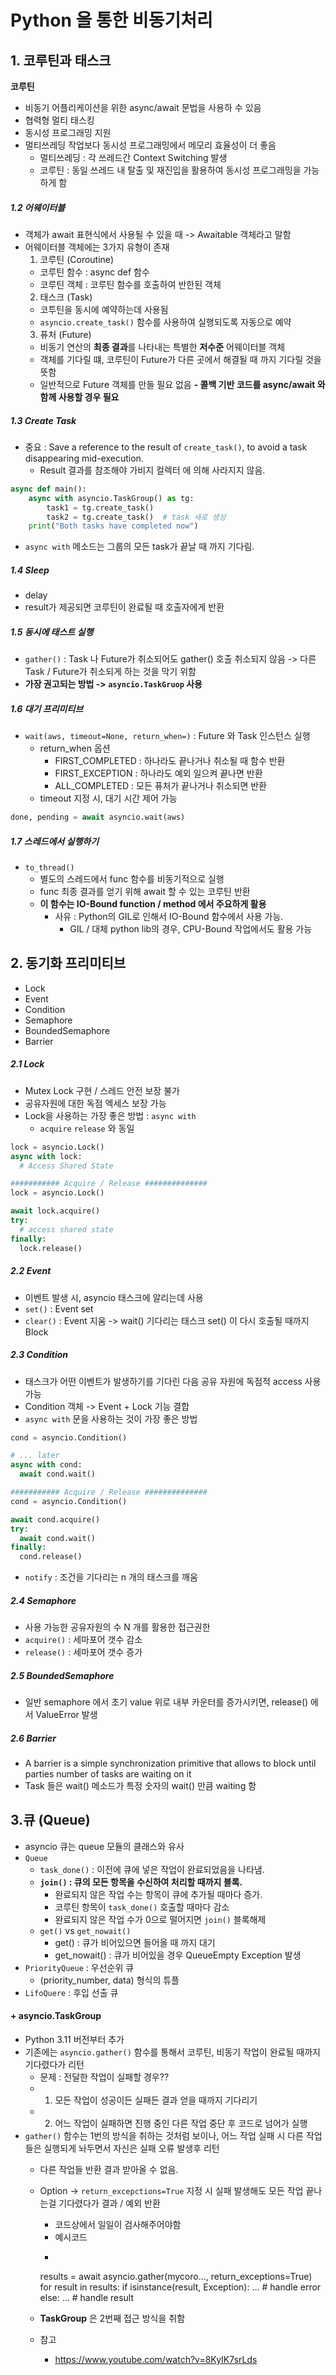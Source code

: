 # Python 을 통한 비동기처리

## 1. 코루틴과 태스크

**코루틴**

- 비동기 어플리케이션을 위한 async/await 문법을 사용하 수 있음
- 협력형 멀티 태스킹
- 동시성 프로그래밍 지원
- 멀티쓰레딩 작업보다 동시성 프로그래밍에서 메모리 효율성이 더 좋음
  - 멀티쓰레딩 : 각 쓰레드간 Context Switching 발생
  - 코루틴 : 동일 쓰레드 내 탈출 및 재진입을 활용하여 동시성 프로그래밍을 가능하게 함

##### 1.2 어웨이터블

- 객체가 await 표현식에서 사용될 수 있을 때 -> Awaitable 객체라고 말함
- 어웨이터블 객체에는 3가지 유형이 존재
   1. 코루틴 (Coroutine)
  - 코루틴 함수 : async def 함수
  - 코루틴 객체 : 코루틴 함수를 호출하여 반한된 객체
   2. 태스크 (Task)
  - 코투틴을 동시에 예약하는데 사용됨
  - `asyncio.create_task()` 함수를 사용하여 실행되도록 자동으로 예약
   3. 퓨처 (Future)
  - 비동기 연산의 **최종 결과**를 나타내는 특별한 **저수준** 어웨이터블 객체
  - 객체를 기다릴 떄, 코루틴이 Future가 다른 곳에서 해결될 때 까지 기다릴 것을 뜻함
  - 일반적으로 Future 객체를 만들 필요 없음
    **- 콜백 기반 코드를 async/await 와 함께 사용할 경우 필요**

##### 1.3 Create Task

- 중요 : Save a reference to the result of `create_task()`, to avoid a task disappearing mid-execution.
  - Result 결과를 참조해야 가비지 컬렉터 에 의해 사라지지 않음.

``` python
async def main():
    async with asyncio.TaskGroup() as tg:
        task1 = tg.create_task()
        task2 = tg.create_task()  # task 새로 생성
    print("Both tasks have completed now")
```

- `async with` 메소드는 그룹의 모든 task가 끝날 때 까지 기다림.

##### 1.4 Sleep

- delay
- result가 제공되면 코루틴이 완료될 때 호출자에게 반환

##### 1.5 동시에 태스트 실행

- `gather()` : Task 나 Future가 취소되어도 gather() 호출 취소되지 않음
  -> 다른 Task / Future가 취소되게 하는 것을 막기 위함
- **가장 권고되는 방법 -> `asyncio.TaskGruop` 사용**

##### 1.6 대기 프리미티브

- `wait(aws, timeout=None, return_when=)` : Future 와 Task 인스턴스 실행
  - return_when 옵션
    - FIRST_COMPLETED : 하나라도 끝나거나 취소될 때 함수 반환
    - FIRST_EXCEPTION : 하나라도 예외 일으켜 끝나면 반환
    - ALL_COMPLETED : 모든 퓨처가 끝나거나 취소되면 반환
  - timeout 지정 시, 대기 시간 제어 가능

```python
done, pending = await asyncio.wait(aws)

```

##### 1.7 스레드에서 실행하기

- `to_thread()`
  - 별도의 스레드에서 func 함수를 비동기적으로 실행
  - func 최종 결과를 얻기 위해 await 할 수 있는 코루틴 반환
  - **이 함수는 IO-Bound function / method 에서 주요하게 활용**
    - 사유 : Python의 GIL로 인해서 IO-Bound 함수에서 사용 가능.
      - GIL / 대체 python lib의 경우, CPU-Bound 작업에서도 활용 가능

## 2. 동기화 프리미티브

- Lock
- Event
- Condition
- Semaphore
- BoundedSemaphore
- Barrier

##### 2.1 Lock

- Mutex Lock 구현 / 스레드 안전 보장 불가
- 공유자원에 대한 독점 엑세스 보장 가능
- Lock을 사용하는 가장 좋은 방법 : `async with`
  - `acquire` `release` 와 동일

```python
lock = asyncio.Lock()
async with lock:
  # Access Shared State

########### Acquire / Release ##############
lock = asyncio.Lock()

await lock.acquire()
try:
  # access shared state
finally:
  lock.release()
```

##### 2.2 Event

- 이벤트 발생 시, asyncio 태스크에 알리는데 사용
- `set()` : Event set
- `clear()` : Event 지움 -> wait() 기다리는 태스크 set() 이 다시 호출될 때까지 Block

##### 2.3 Condition

- 태스크가 어떤 이벤트가 발생하기를 기다린 다음 공유 자원에 독점적 access 사용 가능
- Condition 객체 -> Event + Lock 기능 결합
- `async with` 문을 사용하는 것이 가장 좋은 방법
  
``` python
cond = asyncio.Condition()

# ... later
async with cond:
  await cond.wait()

########### Acquire / Release ##############
cond = asyncio.Condition()

await cond.acquire()
try:
  await cond.wait()
finally:
  cond.release()

```

- `notify` : 조건을 기다리는 n 개의 태스크를 깨움

##### 2.4 Semaphore

- 사용 가능한 공유자원의 수 N 개를 활용한 접근권한
- `acquire()` : 세마포어 갯수 감소
- `release()` : 세마포어 갯수 증가

##### 2.5 BoundedSemaphore

- 일반 semaphore 에서 초기 value 위로 내부 카운터를 증가시키면, release() 에서 ValueError 발생

##### 2.6 Barrier

- A barrier is a simple synchronization primitive that allows to block until parties number of tasks are waiting on it
- Task 들은 wait() 메소드가 특정 숫자의 wait() 만큼 waiting 함

## 3.큐 (Queue)

- asyncio 큐는 queue 모듈의 클래스와 유사
- `Queue`
  - `task_done()` : 이전에 큐에 넣은 작업이 완료되었음을 나타냄.
  - **`join()` : 큐의 모든 항목을 수신하여 처리할 때까지 블록.**
    - 완료되지 않은 작업 수는 항목이 큐에 추가될 때마다 증가.
    - 코루틴 항목이 `task_done()` 호출할 때마다 감소
    - 완료되지 않은 작업 수가 0으로 떨어지면 `join()` 블록해제
  - `get()`  vs `get_nowait()`
    - get() : 큐가 비어있으면 들어올 때 까지 대기
    - get_nowait() : 큐가 비어있을 경우 QueueEmpty Exception 발생
- `PriorityQueue` : 우선순위 큐
  - (priority_number, data) 형식의 튜플
- `LifoQuere` : 후입 선출 큐

#### + asyncio.TaskGroup

- Python 3.11 버전부터 추가
- 기존에는 `asyncio.gather()` 함수를 통해서 코루틴, 비동기 작업이 완료될 때까지 기다렸다가 리턴
  - 문제 : 전달한 작업이 실패할 경우??
  - 1. 모든 작업이 성공이든 실패든 결과 얻을 때까지 기다리기
  - 2. 어느 작업이 실패하면 진행 중인 다른 작업 중단 후 코드로 넘어가 실행
- `gather()` 함수는 1번의 방식을 취하는 것처럼 보이나, 어느 작업 실패 시 다른 작업들은 실행되게 놔두면서 자신은 실패 오류 발생후 리턴
  - 다른 작업들 반환 결과 받아올 수 없음.
  - Option -> `return_excepctions=True` 지정 시 실패 발생해도 모든 작업 끝나는걸 기다렸다가 결과 / 예외 반환
    - 코드상에서 일일이 검사해주어야함
    - 예시코드
    - ``` python

    results = await asyncio.gather(mycoro..., return_exceptions=True)
    for result in results:
      if isinstance(result, Exception):
        ... # handle error
      else:
        ... # handle result

  - **TaskGroup** 은 2번째 접근 방식을 취함
  - 참고
    - <https://www.youtube.com/watch?v=8KyIK7srLds>
    ```
